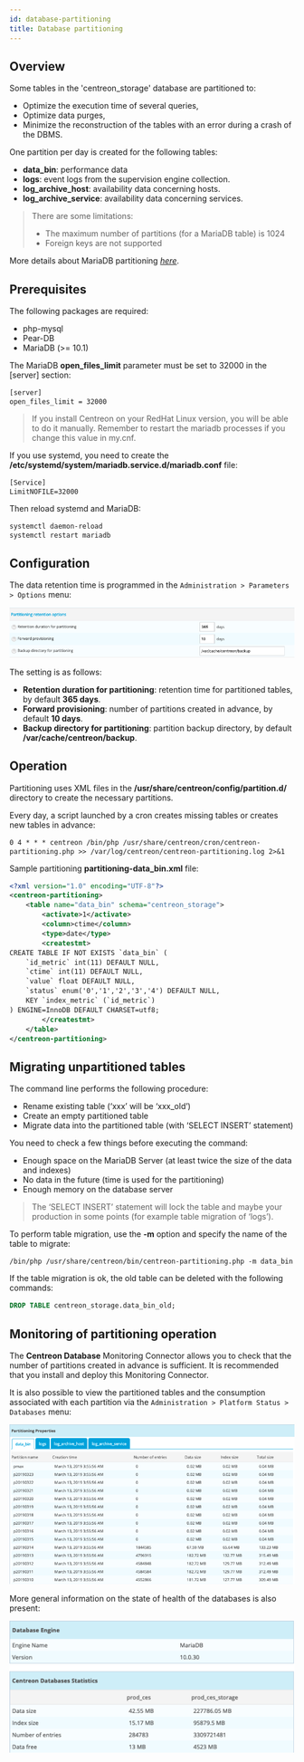 ```yaml
---
id: database-partitioning
title: Database partitioning
---
```


## Overview

Some tables in the 'centreon\_storage' database are partitioned to:

- Optimize the execution time of several queries,
- Optimize data purges,
- Minimize the reconstruction of the tables with an error during a crash of the
DBMS.

One partition per day is created for the following tables:

- **data\_bin**: performance data
- **logs**: event logs from the supervision engine collection.
- **log\_archive\_host**: availability data concerning hosts.
- **log\_archive\_service**: availability data concerning services.

> There are some limitations:
>
> - The maximum number of partitions (for a MariaDB table) is 1024
> - Foreign keys are not supported

More details about MariaDB partitioning
*[here](https://mariadb.com/kb/en/library/partitioning-overview/)*.

## Prerequisites

The following packages are required:

- php-mysql
- Pear-DB
- MariaDB (\>= 10.1)

The MariaDB **open\_files\_limit** parameter must be set to 32000 in the \[server\]
section:

```text
[server]
open_files_limit = 32000
```

> If you install Centreon on your RedHat Linux version, you will be
> able to do it manually. Remember to restart the mariadb processes if you change
> this value in my.cnf.

If you use systemd, you need to create the
**/etc/systemd/system/mariadb.service.d/mariadb.conf** file:

```text
[Service]
LimitNOFILE=32000
```

Then reload systemd and MariaDB:

```shell
systemctl daemon-reload
systemctl restart mariadb
```

## Configuration

The data retention time is programmed in the `Administration > Parameters >
Options` menu:

![image](../assets/administration/partitioning-configuration.png)

The setting is as follows:

- **Retention duration for partitioning**: retention time for partitioned
tables, by default **365 days**.
- **Forward provisioning**: number of partitions created in advance, by
default **10 days**.
- **Backup directory for partitioning**: partition backup directory, by
default **/var/cache/centreon/backup**.

## Operation

Partitioning uses XML files in the **/usr/share/centreon/config/partition.d/**
directory to create the necessary partitions.

Every day, a script launched by a cron creates missing tables
or creates new tables in advance:

```text
0 4 * * * centreon /bin/php /usr/share/centreon/cron/centreon-partitioning.php >> /var/log/centreon/centreon-partitioning.log 2>&1
```

Sample partitioning **partitioning-data\_bin.xml** file:

```xml
<?xml version="1.0" encoding="UTF-8"?>
<centreon-partitioning>
    <table name="data_bin" schema="centreon_storage">
        <activate>1</activate>
        <column>ctime</column>
        <type>date</type>
        <createstmt>
CREATE TABLE IF NOT EXISTS `data_bin` (
    `id_metric` int(11) DEFAULT NULL,
    `ctime` int(11) DEFAULT NULL,
    `value` float DEFAULT NULL,
    `status` enum('0','1','2','3','4') DEFAULT NULL,
    KEY `index_metric` (`id_metric`)
) ENGINE=InnoDB DEFAULT CHARSET=utf8;
        </createstmt>
    </table>
</centreon-partitioning>
```

## Migrating unpartitioned tables

The command line performs the following procedure:

- Rename existing table (‘xxx’ will be ‘xxx\_old’)
- Create an empty partitioned table
- Migrate data into the partitioned table (with ‘SELECT INSERT’ statement)

You need to check a few things before executing the command:

- Enough space on the MariaDB Server (at least twice the size of the data and indexes)
- No data in the future (time is used for the partitioning)
- Enough memory on the database server

> The ‘SELECT INSERT’ statement will lock the table and maybe your production in
> some points (for example table migration of ‘logs’).

To perform table migration, use the **-m** option and specify the
name of the table to migrate:

```shell
/bin/php /usr/share/centreon/bin/centreon-partitioning.php -m data_bin
```

If the table migration is ok, the old table can be deleted with the following
commands:

```sql
DROP TABLE centreon_storage.data_bin_old;
```

## Monitoring of partitioning operation

The **Centreon Database** Monitoring Connector allows you to check that the number of
partitions created in advance is sufficient. It is recommended that you install and
deploy this Monitoring Connector.

It is also possible to view the partitioned tables and the consumption
associated with each partition via the `Administration > Platform Status >
Databases` menu:

![image](../assets/administration/partitioning-state.png)

More general information on the state of health of the databases is also
present:

![image](../assets/administration/database-information.png)
